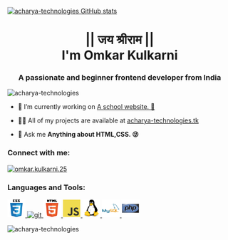 [![acharya-technologies GitHub stats](https://github-readme-stats.vercel.app/api?username=acharya-technologies)](https://github.com/anuraghazra/github-readme-stats)

<h1 align="center">|| जय श्रीराम ||<br>I'm Omkar Kulkarni</h1>
<h3 align="center">A passionate and beginner frontend developer from India</h3>

<p align="left"> <img src="https://komarev.com/ghpvc/?username=acharya-technologies&label=Profile%20views&color=0e75b6&style=flat" alt="acharya-technologies" /> </p>

- 🔭 I’m currently working on [A school website. 🏫](https://koutukvs.cf)

- 👨‍💻 All of my projects are available at [acharya-technologies.tk](acharya-technologies.tk)

- 💬 Ask me **Anything about HTML,CSS. 😜**

<h3 align="left">Connect with me:</h3>
<p align="left">
<a href="https://instagram.com/omkar.kulkarni.25" target="blank"><img align="center" src="https://raw.githubusercontent.com/rahuldkjain/github-profile-readme-generator/master/src/images/icons/Social/instagram.svg" alt="omkar.kulkarni.25" height="30" width="40" /></a>
</p>

<h3 align="left">Languages and Tools:</h3>
<p align="left"> <a href="https://www.w3schools.com/css/" target="_blank" rel="noreferrer"> <img src="https://raw.githubusercontent.com/devicons/devicon/master/icons/css3/css3-original-wordmark.svg" alt="css3" width="40" height="40"/> </a> <a href="https://git-scm.com/" target="_blank" rel="noreferrer"> <img src="https://www.vectorlogo.zone/logos/git-scm/git-scm-icon.svg" alt="git" width="40" height="40"/> </a> <a href="https://www.w3.org/html/" target="_blank" rel="noreferrer"> <img src="https://raw.githubusercontent.com/devicons/devicon/master/icons/html5/html5-original-wordmark.svg" alt="html5" width="40" height="40"/> </a> <a href="https://developer.mozilla.org/en-US/docs/Web/JavaScript" target="_blank" rel="noreferrer"> <img src="https://raw.githubusercontent.com/devicons/devicon/master/icons/javascript/javascript-original.svg" alt="javascript" width="40" height="40"/> </a> <a href="https://www.linux.org/" target="_blank" rel="noreferrer"> <img src="https://raw.githubusercontent.com/devicons/devicon/master/icons/linux/linux-original.svg" alt="linux" width="40" height="40"/> </a> <a href="https://www.mysql.com/" target="_blank" rel="noreferrer"> <img src="https://raw.githubusercontent.com/devicons/devicon/master/icons/mysql/mysql-original-wordmark.svg" alt="mysql" width="40" height="40"/> </a> <a href="https://www.php.net" target="_blank" rel="noreferrer"> <img src="https://raw.githubusercontent.com/devicons/devicon/master/icons/php/php-original.svg" alt="php" width="40" height="40"/> </a> </p>

<p><img align="center" src="https://github-readme-stats.vercel.app/api/top-langs?username=acharya-technologies&show_icons=true&locale=en&layout=compact" alt="acharya-technologies" /></p>
